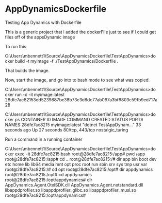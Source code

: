 # AppDynamicsDockerfile
Testing App Dynamics with Dockerfile

This is a generic project that I added the dockerFile just to see if I could get files off of the appsDynamic image

To run this:


C:\Users\mbennett1\Source\AppDynamicsDockerfile\TestAppDynamics>docker build -t myimage -f ./TestAppDynamics/Dockerfile .

That builds the image.

Now, start the image, and go into to bash mode to see what was copied.

C:\Users\mbennett1\Source\AppDynamicsDockerfile\TestAppDynamics>docker run -d -it myimage:latest
28dfe7ac82153dd5239887bc38b73e3d6dc77ab097a3bf6803c59fb9ed717a28

C:\Users\mbennett1\Source\AppDynamicsDockerfile\TestAppDynamics>docker ps
CONTAINER ID   IMAGE            COMMAND                  CREATED          STATUS          PORTS             NAMES
28dfe7ac8215   myimage:latest   "dotnet TestAppDynam…"   33 seconds ago   Up 27 seconds   80/tcp, 443/tcp   nostalgic_turing

Run a command in a running container

C:\Users\mbennett1\Source\AppDynamicsDockerfile\TestAppDynamics>docker exec -it 28dfe7ac8215 bash
root@28dfe7ac8215:/app# pwd
/app
root@28dfe7ac8215:/app# cd ..
root@28dfe7ac8215:/# dir
app  bin  boot  dev  etc  home  lib  lib64  media  mnt  opt  proc  root  run  sbin  srv  sys  tmp  usr  var
root@28dfe7ac8215:/# cd opt
root@28dfe7ac8215:/opt# dir
appdynamics
root@28dfe7ac8215:/opt# cd appdynamics
root@28dfe7ac8215:/opt/appdynamics# dir
AppDynamics.Agent.OtelSDK.dll  AppDynamics.Agent.netstandard.dll  libappdprofiler.so  libappdprofiler_glibc.so  libappdprofiler_musl.so
root@28dfe7ac8215:/opt/appdynamics#
